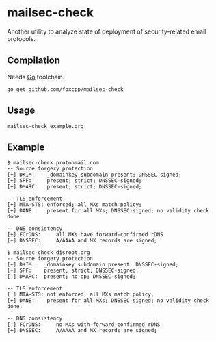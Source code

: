 mailsec-check
===============

Another utility to analyze state of deployment of security-related email
protocols.

Compilation
--------------

Needs [Go](https://golang.org) toolchain.

```
go get github.com/foxcpp/mailsec-check
```

Usage
-------

```
mailsec-check example.org
```

Example
---------

```
$ mailsec-check protonmail.com
-- Source forgery protection
[+] DKIM:    _domainkey subdomain present; DNSSEC-signed; 
[+] SPF:     present; strict; DNSSEC-signed; 
[+] DMARC:   present; strict; DNSSEC-signed; 

-- TLS enforcement
[+] MTA-STS: enforced; all MXs match policy; 
[+] DANE:    present for all MXs; DNSSEC-signed; no validity check done; 

-- DNS consistency
[+] FCrDNS:     all MXs have forward-confirmed rDNS
[+] DNSSEC:     A/AAAA and MX records are signed;

$ mailsec-check disroot.org
-- Source forgery protection
[+] DKIM:   _domainkey subdomain present; DNSSEC-signed; 
[+] SPF:    present; strict; DNSSEC-signed; 
[ ] DMARC:  present; no-op; DNSSEC-signed; 

-- TLS enforcement
[ ] MTA-STS: not enforced; all MXs match policy; 
[+] DANE:    present for all MXs; DNSSEC-signed; no validity check done; 

-- DNS consistency
[ ] FCrDNS:     no MXs with forward-confirmed rDNS
[+] DNSSEC:     A/AAAA and MX records are signed;
```
